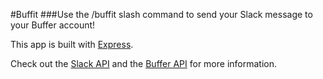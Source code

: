 #Buffit
###Use the /buffit slash command to send your Slack message to your Buffer account!

This app is built with [Express](http://expressjs.com).

Check out the [Slack API](http://api.slack.com) and the [Buffer API](http://buffer.com/developers/api) for more information.
